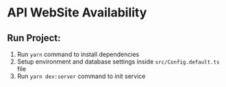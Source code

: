 # API WebSite Availability

## Run Project:

1. Run `yarn` command to install dependencies
2. Setup environment and database settings inside `src/Config.default.ts` file
3. Run `yarn dev:server` command to init service
